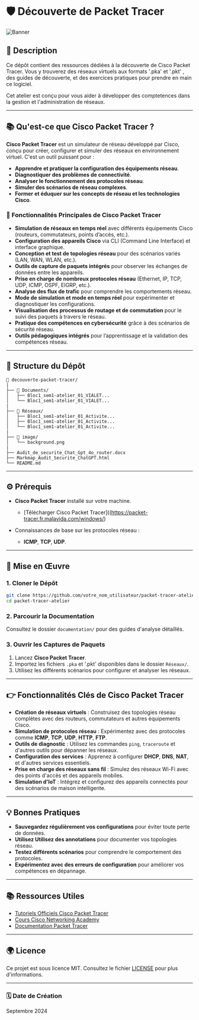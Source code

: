 # 🛡️ **Découverte de Packet Tracer**

![Banner](image/background.png)

## 📄 **Description**
Ce dépôt contient des ressources dédiées à la découverte de Cisco Packet Tracer. Vous y trouverez des réseaux virtuels aux formats '.pka' et '.pkt' , des guides de découverte, et des exercices pratiques pour prendre en main ce logiciel.

Cet atelier est conçu pour vous aider à développer des comptetences dans la gestion et l'administration de réseaux.

---
## 📚 **Qu'est-ce que Cisco Packet Tracer ?**

**Cisco Packet Tracer** est un simulateur de réseau développé par Cisco, conçu pour créer, configurer et simuler des réseaux en environnement virtuel. C'est un outil puissant pour :

- **Apprendre et pratiquer la configuration des équipements réseau**.
- **Diagnostiquer des problèmes de connectivité**.
- **Analyser le fonctionnement des protocoles réseau**.
- **Simuler des scénarios de réseau complexes**.
- **Former et éduquer sur les concepts de réseau et les technologies Cisco**.
  
### 🔗 **Fonctionnalités Principales de Cisco Packet Tracer**

- **Simulation de réseaux en temps réel** avec différents équipements Cisco (routeurs, commutateurs, points d’accès, etc.).
- **Configuration des appareils Cisco** via CLI (Command Line Interface) et interface graphique.
- **Conception et test de topologies réseau** pour des scénarios variés (LAN, WAN, WLAN, etc.).
- **Outils de capture de paquets intégrés** pour observer les échanges de données entre les appareils.
- **Prise en charge de nombreux protocoles réseau** (Ethernet, IP, TCP, UDP, ICMP, OSPF, EIGRP, etc.).
- **Analyse des flux de trafic** pour comprendre les comportements réseau.
- **Mode de simulation et mode en temps réel** pour expérimenter et diagnostiquer les configurations.
- **Visualisation des processus de routage et de commutation** pour le suivi des paquets à travers le réseau.
- **Pratique des compétences en cybersécurité** grâce à des scénarios de sécurité réseau.
- **Outils pédagogiques intégrés** pour l’apprentissage et la validation des compétences réseau.


---

## 📂 **Structure du Dépôt**

```
📂 decouverte-packet-tracer/
|
├── 📂 Documents/
│   ├── Bloc1_sem1-atelier_01_VIALET...
│   └── Bloc1_sem1-atelier_01_VIALET...
|
├── 📂 Réseaux/
│   ├── Bloc1_sem1-atelier_01_Activite...
│   ├── Bloc1_sem1-atelier_01_Activite...
│   └── Bloc1_sem1-atelier_01_Activite...
|
├── 📂 image/
│   └── background.png
|
├── Audit_de_securite_Chat_Gpt_4o_router.docx
├── Markmap_Audit_Securite_ChatGPT.html
└── README.md
```
---

## ⚙️ **Prérequis**

- **Cisco Packet Tracer** installé sur votre machine.
  - [Télécharger Cisco Packet Tracer]((https://packet-tracer.fr.malavida.com/windows/)

- Connaissances de base sur les protocoles réseau : 
  - **ICMP**, **TCP**, **UDP**.

---

## 🚀 **Mise en Œuvre**

### 1. **Cloner le Dépôt**

```bash
git clone https://github.com/votre_nom_utilisateur/packet-tracer-atelier.git
cd packet-tracer-atelier
```

### 2. **Parcourir la Documentation**

Consultez le dossier `documentation/` pour des guides d'analyse détaillés.

### 3. **Ouvrir les Captures de Paquets**

1. Lancez **Cisco Packet Tracer**.
2. Importez les fichiers `.pka` et '.pkt' disponibles dans le dossier `Réseaux/`.
3. Utilisez les différents scénarios pour configurer et analyser les réseaux.

---

## 👉 **Fonctionnalités Clés de Cisco Packet Tracer**
- **Création de réseaux virtuels** : Construisez des topologies réseau complètes avec des routeurs, commutateurs et autres équipements Cisco.
- **Simulation de protocoles réseau** : Expérimentez avec des protocoles comme **ICMP**, **TCP**, **UDP**, **HTTP**, **FTP**.
- **Outils de diagnostic** : Utilisez les commandes `ping`, `traceroute` et d'autres outils pour dépanner les réseaux.
- **Configuration des services** : Apprenez à configurer **DHCP**, **DNS**, **NAT**, et d'autres services essentiels.
- **Prise en charge des réseaux sans fil** : Simulez des réseaux Wi-Fi avec des points d'accès et des appareils mobiles.
- **Simulation d'IoT** : Intégrez et configurez des appareils connectés pour des scénarios de maison intelligente.

---

## 💡 **Bonnes Pratiques**

- **Sauvegardez régulièrement vos configurations** pour éviter toute perte de données.
- **Utilisez Utilisez des annotations** pour documenter vos topologies réseau.
- **Testez différents scénarios** pour comprendre le comportement des protocoles.
- **Expérimentez avec des erreurs de configuration** pour améliorer vos compétences en dépannage.

---

## 📚 **Ressources Utiles**

- [Tutoriels Officiels Cisco Packet Tracer](https://www.netacad.com/courses/packet-tracer)
- [Cours Cisco Networking Academy](https://www.netacad.com/)
- [Documentation Packet Tracer](https://www.netacad.com/portal/resources/packet-tracer)

---

## 🌍 **Licence**

Ce projet est sous licence MIT. Consultez le fichier [LICENSE](LICENSE) pour plus d'informations.

---

### 🗓 **Date de Création**

Septembre 2024
